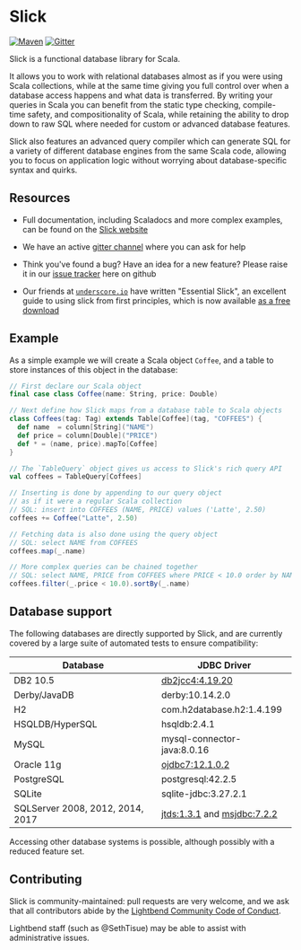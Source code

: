 # Slick

[![Maven](https://img.shields.io/maven-central/v/com.typesafe.slick/slick_2.13.svg)](http://mvnrepository.com/artifact/com.typesafe.slick/slick_2.13) [![Gitter](https://badges.gitter.im/Join%20Chat.svg)](https://gitter.im/slick/slick?utm_source=badge&utm_medium=badge&utm_campaign=pr-badge)

Slick is a functional database library for Scala.

It allows you to work with relational databases almost as if you were using 
Scala collections, while at the same time giving you full control over when a 
database access happens and what data is transferred. By writing your queries 
in Scala you can benefit from the static type checking, compile-time safety, and 
compositionality of Scala, while retaining the ability to drop down to raw SQL 
where needed for custom or advanced database features.

Slick also features an advanced query compiler which can generate SQL for a variety
of different database engines from the same Scala code, allowing you to focus on
application logic without worrying about database-specific syntax and quirks.

## Resources

- Full documentation, including Scaladocs and more complex examples, can be 
found on the [Slick website](https://scala-slick.org)

- We have an active [gitter channel](https://gitter.im/slick/slick) where you
can ask for help

- Think you've found a bug? Have an idea for a new feature? Please raise it in
our [issue tracker](https://github.com/slick/slick/issues) here on github

- Our friends at [`underscore.io`](https://underscore.io/) have written "Essential 
Slick", an excellent guide to using slick from first principles, which is now 
available [as a free download](https://underscore.io/books/essential-slick/)

## Example

As a simple example we will create a Scala object `Coffee`, and a table to store 
instances of this object in the database:

```scala
// First declare our Scala object
final case class Coffee(name: String, price: Double)

// Next define how Slick maps from a database table to Scala objects
class Coffees(tag: Tag) extends Table[Coffee](tag, "COFFEES") {
  def name  = column[String]("NAME")
  def price = column[Double]("PRICE")
  def * = (name, price).mapTo[Coffee]
}

// The `TableQuery` object gives us access to Slick's rich query API
val coffees = TableQuery[Coffees]

// Inserting is done by appending to our query object
// as if it were a regular Scala collection
// SQL: insert into COFFEES (NAME, PRICE) values ('Latte', 2.50)
coffees += Coffee("Latte", 2.50)

// Fetching data is also done using the query object
// SQL: select NAME from COFFEES
coffees.map(_.name)

// More complex queries can be chained together
// SQL: select NAME, PRICE from COFFEES where PRICE < 10.0 order by NAME
coffees.filter(_.price < 10.0).sortBy(_.name)
```

## Database support

The following databases are directly supported by Slick, and are currently covered
by a large suite of automated tests to ensure compatibility:

|Database|JDBC Driver|
|--------|-----------|
|DB2 10.5|[db2jcc4:4.19.20](http://www-01.ibm.com/support/docview.wss?uid=swg21363866)|
|Derby/JavaDB|derby:10.14.2.0|
|H2|com.h2database.h2:1.4.199|
|HSQLDB/HyperSQL|hsqldb:2.4.1|
|MySQL|mysql-connector-java:8.0.16|
|Oracle 11g|[ojdbc7:12.1.0.2](http://www.oracle.com/technetwork/database/features/jdbc/index-091264.html)|
|PostgreSQL|postgresql:42.2.5|
|SQLite|sqlite-jdbc:3.27.2.1|
|SQLServer 2008, 2012, 2014, 2017|[jtds:1.3.1](http://sourceforge.net/projects/jtds/files/jtds/) and [msjdbc:7.2.2](https://docs.microsoft.com/en-us/sql/connect/jdbc/download-microsoft-jdbc-driver-for-sql-server?view=sql-server-2017)|

Accessing other database systems is possible, although possibly with a reduced feature 
set.

## Contributing

Slick is community-maintained: pull requests are very welcome, and we
ask that all contributors abide by the [Lightbend Community Code of Conduct](https://www.lightbend.com/conduct).

Lightbend staff (such as @SethTisue) may be able to assist with
administrative issues.
